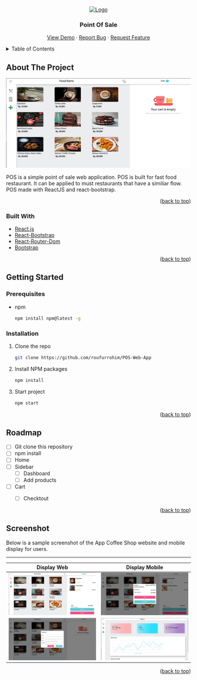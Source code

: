 <div id="top"></div>

<!-- PROJECT LOGO -->
<br />
<div align="center">
  <a href="https://github.com/github_username/repo_name">
    <img src="https://s3-alpha-sig.figma.com/img/6e65/ccd2/e51f1c23495bbcef6c222a1bc2540a8a?Expires=1638748800&Signature=hPe3NCTk5UXcoWk2RNhNKNYjXAcSndVwu8gtkIv~CpZUr13uN4Fb2dViGAn~CKw9DXounuK~OGOVeVDmOwwNgs0gFwf7H7FXihqFU4yqMW6s-JTIq7fmeKMRGG2QTHIbOdSLAdJqGEwKXEEqyQhdHctopoHP-OoOVDlvK7JbnS8G97PRCm4MfUtTQNzvtHTRdE3AEJoYRiWmTYDB41469ccp8TAx-MfNt2jIB-FRjHV3adWshzl7EcyiEwu8cezoPjgGq56SfjHYlc2CgX2mYMgKZryY7u2xslOw1KxwTaQSp1WRhxRJkpyjouv~kTvGRnc5IizPsz1~h4bSvPPfFw__&Key-Pair-Id=APKAINTVSUGEWH5XD5UA" alt="Logo" width="80" height="80">
  </a>

<h3 align="center">Point Of Sale</h3>

  <p align="center">
    <a href="https://pos-web-app.vercel.app/">View Demo</a>
    ·
    <a href="https://github.com/roufurrohim/frontend-with-react.git">Report Bug</a>
    ·
    <a href="https://github.com/roufurrohim/frontend-with-react.git">Request Feature</a>
  </p>
</div>



<!-- TABLE OF CONTENTS -->
<details>
  <summary>Table of Contents</summary>
  <ol>
    <li>
      <a href="#about-the-project">About The Project</a>
      <ul>
        <li><a href="#built-with">Built With</a></li>
      </ul>
    </li>
    <li>
      <a href="#getting-started">Getting Started</a>
      <ul>
        <li><a href="#getting-started">Prerequisites</a></li>
        <li><a href="#getting-started">Installation</a></li>
      </ul>
    </li>
    <li><a href="#roadmap">Roadmap</a></li>
    <li><a href="#contact">Contact</a></li>
    <li><a href="#contact">Screenshot</a></li>
  </ol>
</details>



<!-- ABOUT THE PROJECT -->
<div id="#about-the-project"></div>

## About The Project

![Product Name Screen Shot](img/home.png)

POS is a simple point of sale web application. POS is built for fast food restaurant. It can be applied to must restaurants that have a similiar flow. POS made with ReactJS and react-bootstrap.

<p align="right">(<a href="#top">back to top</a>)</p>


<div id="#built-with"></div>

### Built With

* [React.js](https://reactjs.org/)
* [React-Bootstrap](https://react-bootstrap.github.io/)
* [React-Router-Dom](https://reactrouter.com/web/guides/quick-start)
* [Bootstrap](https://getbootstrap.com)

<p align="right">(<a href="#top">back to top</a>)</p>



<!-- GETTING STARTED -->
<div id="#getting-started"></div>

## Getting Started

### Prerequisites

* npm
  ```sh
  npm install npm@latest -g
  ```

### Installation

1. Clone the repo
   ```sh
   git clone https://github.com/roufurrohim/POS-Web-App
   ```
2. Install NPM packages
   ```sh
   npm install
   ```
3. Start project
   ```sh
   npm start
   ```

<p align="right">(<a href="#top">back to top</a>)</p>

<div id="#roadmap"></div>

<!-- ROADMAP -->
## Roadmap

- [ ] Git clone this repository
- [ ] npm install
- [ ] Home 
- [ ] Sidebar
  - [ ] Dashboard
  - [ ] Add products
- [ ] Cart
  - [ ] Checktout


<p align="right">(<a href="#top">back to top</a>)</p>


<div id="#screenshot"></div>

## Screenshot

Below is a sample screenshot of the App Coffee Shop website and mobile display for users.

---------------------------------------------------
Display Web|Display Mobile
:-----------------------:|:----------------------------:
![](img/cart.png) | ![](img/cekout.png)
![](img/add.png) | ![](img/dashboard.png)

<p align="right">(<a href="#top">back to top</a>)</p>